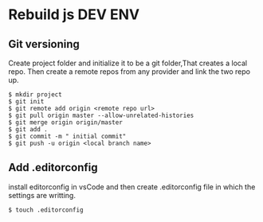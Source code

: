 # Rebuild js DEV ENV

## Git versioning

Create project folder and initialize it to be a git folder,That creates a local repo.
Then create a remote repos from any provider and link the two repo up.

```
$ mkdir project
$ git init
$ git remote add origin <remote repo url>
$ git pull origin master --allow-unrelated-histories
$ git merge origin origin/master
$ git add .
$ git commit -m " initial commit"
$ git push -u origin <local branch name>

```

## Add .editorconfig

install editorconfig in vsCode and then create .editorconfig
file in which the settings are writting.

```
$ touch .editorconfig
```
